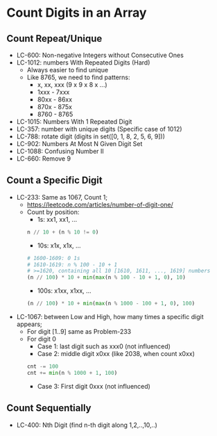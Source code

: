 # Count Digits in an Array

## Count Repeat/Unique
- LC-600: Non-negative Integers without Consecutive Ones
- LC-1012: numbers With Repeated Digits (Hard)
	- Always easier to find unique
	- Like 8765, we need to find patterns:
		- x, xx, xxx (9 x 9 x 8 x ...)
		- 1xxx - 7xxx
		- 80xx - 86xx
		- 870x - 875x
		- 8760 - 8765
- LC-1015: Numbers With 1 Repeated Digit
- LC-357: number with unique digits (Specific case of 1012)
- LC-788: rotate digit (digits in set([0, 1, 8, 2, 5, 6, 9]))
- LC-902: Numbers At Most N Given Digit Set
- LC-1088: Confusing Number II
- LC-660: Remove 9

## Count a Specific Digit
- LC-233: Same as 1067, Count 1;
	- https://leetcode.com/articles/number-of-digit-one/
	- Count by position:
		- 1s: xx1, xx1, ...
		```python
		n // 10 + (n % 10 != 0)
		```
		- 10s: x1x, x1x, ...
		```python
		# 1600-1609: 0 1s
		# 1610-1619: n % 100 - 10 + 1
		# >=1620, containing all 10 [1610, 1611, ..., 1619] numbers
		(n // 100) * 10 + min(max(n % 100 - 10 + 1, 0), 10)
		```
		- 100s: x1xx, x1xx, ...
		```python
		(n // 100) * 10 + min(max(n % 1000 - 100 + 1, 0), 100)
		```
- LC-1067: between Low and High, how many times a specific digit appears;
	- For digit [1..9] same as Problem-233
	- For digit 0
		- Case 1: last digit such as xxx0 (not influenced)
		- Case 2: middle digit x0xx (like 2038, when count x0xx)
		```python
		cnt -= 100
		cnt += min(n % 1000 + 1, 100)
		```
		- Case 3: First digit 0xxx (not influenced)

## Count Sequentially
- LC-400: Nth Digit (find n-th digit along 1,2,..,10,..)